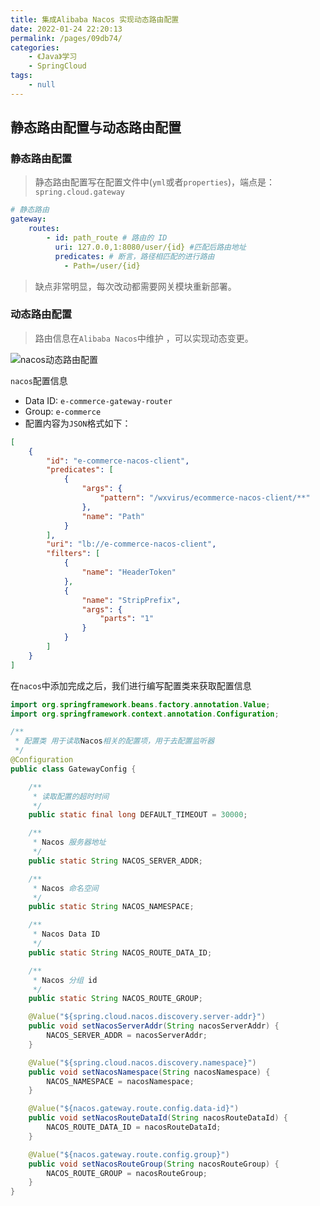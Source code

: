 ```yaml
---
title: 集成Alibaba Nacos 实现动态路由配置
date: 2022-01-24 22:20:13
permalink: /pages/09db74/
categories:
    - 《Java》学习
    - SpringCloud
tags:
    - null
---
```


## 静态路由配置与动态路由配置

### 静态路由配置

> 静态路由配置写在配置文件中(`yml`或者`properties`)，端点是：`spring.cloud.gateway`

```yaml
# 静态路由
gateway:
	routes:
		- id: path_route # 路由的 ID
		  uri: 127.0.0,1:8080/user/{id} #匹配后路由地址
		  predicates: # 断言，路径相匹配的进行路由
		  	- Path=/user/{id}
```

> 缺点非常明显，每次改动都需要网关模块重新部署。

### 动态路由配置

> 路由信息在`Alibaba Nacos`中维护 ，可以实现动态变更。

![nacos动态路由配置](https://gitee.com/wxvirus/img/raw/master/img/20220124220005.png)

`nacos`配置信息

-   Data ID: `e-commerce-gateway-router`
-   Group: `e-commerce`
-   配置内容为`JSON`格式如下：

```json
[
    {
        "id": "e-commerce-nacos-client",
        "predicates": [
            {
                "args": {
                    "pattern": "/wxvirus/ecommerce-nacos-client/**"
                },
                "name": "Path"
            }
        ],
        "uri": "lb://e-commerce-nacos-client",
        "filters": [
            {
                "name": "HeaderToken"
            },
            {
                "name": "StripPrefix",
                "args": {
                    "parts": "1"
                }
            }
        ]
    }
]
```

在`nacos`中添加完成之后，我们进行编写配置类来获取配置信息

```java
import org.springframework.beans.factory.annotation.Value;
import org.springframework.context.annotation.Configuration;

/**
 * 配置类 用于读取Nacos相关的配置项，用于去配置监听器
 */
@Configuration
public class GatewayConfig {

    /**
     * 读取配置的超时时间
     */
    public static final long DEFAULT_TIMEOUT = 30000;

    /**
     * Nacos 服务器地址
     */
    public static String NACOS_SERVER_ADDR;

    /**
     * Nacos 命名空间
     */
    public static String NACOS_NAMESPACE;

    /**
     * Nacos Data ID
     */
    public static String NACOS_ROUTE_DATA_ID;

    /**
     * Nacos 分组 id
     */
    public static String NACOS_ROUTE_GROUP;

    @Value("${spring.cloud.nacos.discovery.server-addr}")
    public void setNacosServerAddr(String nacosServerAddr) {
        NACOS_SERVER_ADDR = nacosServerAddr;
    }

    @Value("${spring.cloud.nacos.discovery.namespace}")
    public void setNacosNamespace(String nacosNamespace) {
        NACOS_NAMESPACE = nacosNamespace;
    }

    @Value("${nacos.gateway.route.config.data-id}")
    public void setNacosRouteDataId(String nacosRouteDataId) {
        NACOS_ROUTE_DATA_ID = nacosRouteDataId;
    }

    @Value("${nacos.gateway.route.config.group}")
    public void setNacosRouteGroup(String nacosRouteGroup) {
        NACOS_ROUTE_GROUP = nacosRouteGroup;
    }
}

```
